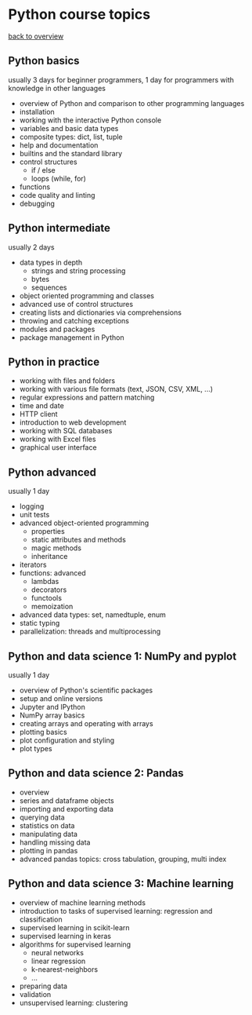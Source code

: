 # Python course topics

[back to overview](index.html)

## Python basics

usually 3 days for beginner programmers, 1 day for programmers with knowledge in other languages

- overview of Python and comparison to other programming languages
- installation
- working with the interactive Python console
- variables and basic data types
- composite types: dict, list, tuple
- help and documentation
- builtins and the standard library
- control structures
  - if / else
  - loops (while, for)
- functions
- code quality and linting
- debugging

## Python intermediate

usually 2 days

- data types in depth
  - strings and string processing
  - bytes
  - sequences
- object oriented programming and classes
- advanced use of control structures
- creating lists and dictionaries via comprehensions
- throwing and catching exceptions
- modules and packages
- package management in Python

## Python in practice

- working with files and folders
- working with various file formats (text, JSON, CSV, XML, ...)
- regular expressions and pattern matching
- time and date
- HTTP client
- introduction to web development
- working with SQL databases
- working with Excel files
- graphical user interface

## Python advanced

usually 1 day

- logging
- unit tests
- advanced object-oriented programming
  - properties
  - static attributes and methods
  - magic methods
  - inheritance
- iterators
- functions: advanced
  - lambdas
  - decorators
  - functools
  - memoization
- advanced data types: set, namedtuple, enum
- static typing
- parallelization: threads and multiprocessing

## Python and data science 1: NumPy and pyplot

usually 1 day

- overview of Python's scientific packages
- setup and online versions
- Jupyter and IPython
- NumPy array basics
- creating arrays and operating with arrays
- plotting basics
- plot configuration and styling
- plot types

## Python and data science 2: Pandas

- overview
- series and dataframe objects
- importing and exporting data
- querying data
- statistics on data
- manipulating data
- handling missing data
- plotting in pandas
- advanced pandas topics: cross tabulation, grouping, multi index

## Python and data science 3: Machine learning

- overview of machine learning methods
- introduction to tasks of supervised learning: regression and classification
- supervised learning in scikit-learn
- supervised learning in keras
- algorithms for supervised learning
  - neural networks
  - linear regression
  - k-nearest-neighbors
  - ...
- preparing data
- validation
- unsupervised learning: clustering
